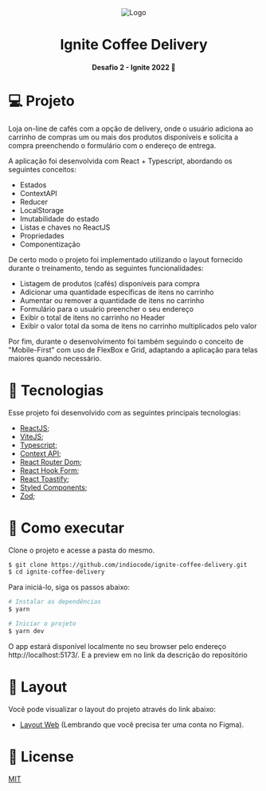 <div align='center'>
  <img src="./src/assets/capa.png" alt="Logo">
</div>

<h1 align='center'>
Ignite Coffee Delivery
</h1>

<h4 align='center'>
Desafio 2 - Ignite 2022 🚀
</h4>

# 💻 Projeto

Loja on-line de cafés com a opção de delivery, onde o usuário adiciona ao
carrinho de compras um ou mais dos produtos disponíveis e solicita a compra
preenchendo o formulário com o endereço de entrega.

A aplicação foi desenvolvida com React + Typescript, abordando os seguintes
conceitos:

- Estados
- ContextAPI
- Reducer
- LocalStorage
- Imutabilidade do estado
- Listas e chaves no ReactJS
- Propriedades
- Componentização

De certo modo o projeto foi implementado utilizando o layout fornecido durante o
treinamento, tendo as seguintes funcionalidades:

- Listagem de produtos (cafés) disponíveis para compra
- Adicionar uma quantidade específicas de itens no carrinho
- Aumentar ou remover a quantidade de itens no carrinho
- Formulário para o usuário preencher o seu endereço
- Exibir o total de itens no carrinho no Header
- Exibir o valor total da soma de itens no carrinho multiplicados pelo valor

Por fim, durante o desenvolvimento foi também seguindo o conceito de
"Mobile-First" com uso de FlexBox e Grid, adaptando a aplicação para telas
maiores quando necessário.

# 🧪 Tecnologias

Esse projeto foi desenvolvido com as seguintes principais tecnologias:

- [ReactJS](https://pt-br.reactjs.org/);
- [ViteJS](https://vitejs.dev/);
- [Typescript](https://www.typescriptlang.org/);
- [Context API](https://pt-br.reactjs.org/docs/context.html);
- [React Router Dom](https://v5.reactrouter.com/web/guides/quick-start);
- [React Hook Form](https://react-hook-form.com/);
- [React Toastify](https://www.npmjs.com/package/react-toastify);
- [Styled Components](https://styled-components.com/);
- [Zod](https://github.com/colinhacks/zod);

# 🚀 Como executar

Clone o projeto e acesse a pasta do mesmo.

```bash
$ git clone https://github.com/indiocode/ignite-coffee-delivery.git
$ cd ignite-coffee-delivery
```

Para iniciá-lo, siga os passos abaixo:

```bash
# Instalar as dependências
$ yarn

# Iniciar o projeto
$ yarn dev
```

O app estará disponível localmente no seu browser pelo endereço
http://localhost:5173/. E a preview em no link da descrição do repositório

# 🎨 Layout

Você pode visualizar o layout do projeto através do link abaixo:

- [Layout Web](https://www.figma.com/file/2TktBsxzBlrsXwM7bVl6hm/Coffee-Delivery)
  (Lembrando que você precisa ter uma conta no Figma).

# 📃 License

[MIT](https://choosealicense.com/licenses/mit/)
